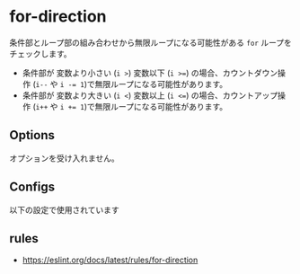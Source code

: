 # for-direction

条件部とループ部の組み合わせから無限ループになる可能性がある `for` ループをチェックします。

- 条件部が 変数より小さい (`i >`) 変数以下 (`i >=`) の場合、カウントダウン操作 (`i--` や `i -= 1`)で無限ループになる可能性があります。
- 条件部が 変数より大きい (`i <`) 変数以上 (`i <=`) の場合、カウントアップ操作 (`i++` や `i += 1`)で無限ループになる可能性があります。

## Options

オプションを受け入れません。

## Configs

以下の設定で使用されています

## rules

- https://eslint.org/docs/latest/rules/for-direction
